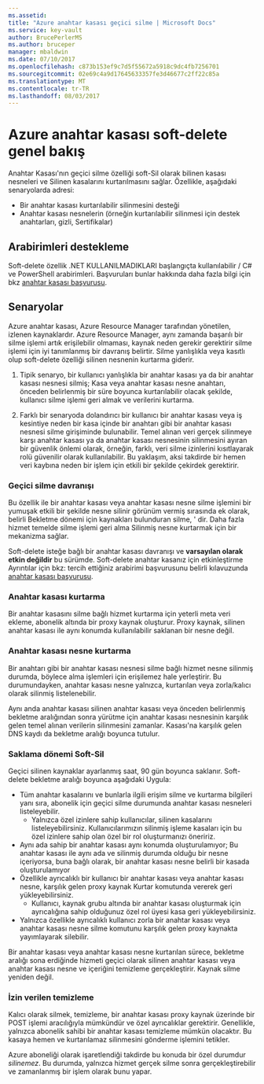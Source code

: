 ```yaml
---
ms.assetid: 
title: "Azure anahtar kasası geçici silme | Microsoft Docs"
ms.service: key-vault
author: BrucePerlerMS
ms.author: bruceper
manager: mbaldwin
ms.date: 07/10/2017
ms.openlocfilehash: c873b153ef9c7d5f55672a5918c9dc4fb7256701
ms.sourcegitcommit: 02e69c4a9d17645633357fe3d46677c2ff22c85a
ms.translationtype: MT
ms.contentlocale: tr-TR
ms.lasthandoff: 08/03/2017
---
```

# <a name="azure-key-vault-soft-delete-overview"></a>Azure anahtar kasası soft-delete genel bakış

Anahtar Kasası'nın geçici silme özelliği soft-Sil olarak bilinen kasası nesneleri ve Silinen kasalarını kurtarılmasını sağlar. Özellikle, aşağıdaki senaryolarda adresi:

- Bir anahtar kasası kurtarılabilir silinmesini desteği
- Anahtar kasası nesnelerin (örneğin kurtarılabilir silinmesi için destek anahtarları, gizli, Sertifikalar)

## <a name="supporting-interfaces"></a>Arabirimleri destekleme

Soft-delete özellik .NET KULLANILMADIKLARI başlangıçta kullanılabilir / C# ve PowerShell arabirimleri. Başvuruları bunlar hakkında daha fazla bilgi için bkz [anahtar kasası başvurusu](https://docs.microsoft.com/azure/key-vault/).

## <a name="scenarios"></a>Senaryolar

Azure anahtar kasası, Azure Resource Manager tarafından yönetilen, izlenen kaynaklardır. Azure Resource Manager, aynı zamanda başarılı bir silme işlemi artık erişilebilir olmaması, kaynak neden gerekir gerektirir silme işlemi için iyi tanımlanmış bir davranış belirtir. Silme yanlışlıkla veya kasıtlı olup soft-delete özelliği silinen nesnenin kurtarma giderir.

1. Tipik senaryo, bir kullanıcı yanlışlıkla bir anahtar kasası ya da bir anahtar kasası nesnesi silmiş; Kasa veya anahtar kasası nesne anahtarı, önceden belirlenmiş bir süre boyunca kurtarılabilir olacak şekilde, kullanıcı silme işlemi geri almak ve verilerini kurtarma.

2. Farklı bir senaryoda dolandırıcı bir kullanıcı bir anahtar kasası veya iş kesintiye neden bir kasa içinde bir anahtarı gibi bir anahtar kasası nesnesi silme girişiminde bulunabilir. Temel alınan veri gerçek silinmeye karşı anahtar kasası ya da anahtar kasası nesnesinin silinmesini ayıran bir güvenlik önlemi olarak, örneğin, farklı, veri silme izinlerini kısıtlayarak rolü güvenilir olarak kullanılabilir. Bu yaklaşım, aksi takdirde bir hemen veri kaybına neden bir işlem için etkili bir şekilde çekirdek gerektirir.

### <a name="soft-delete-behavior"></a>Geçici silme davranışı

Bu özellik ile bir anahtar kasası veya anahtar kasası nesne silme işlemini bir yumuşak etkili bir şekilde nesne silinir görünüm vermiş sırasında ek olarak, belirli Bekletme dönemi için kaynakları bulunduran silme, ' dir. Daha fazla hizmet temelde silme işlemi geri alma Silinmiş nesne kurtarmak için bir mekanizma sağlar. 

Soft-delete isteğe bağlı bir anahtar kasası davranışı ve **varsayılan olarak etkin değildir** bu sürümde. Soft-delete anahtar kasanız için etkinleştirme Ayrıntılar için bkz: tercih ettiğiniz arabirimi başvurusunu belirli kılavuzunda [anahtar kasası başvurusu](https://docs.microsoft.com/azure/key-vault/).

### <a name="key-vault-recovery"></a>Anahtar kasası kurtarma

Bir anahtar kasasını silme bağlı hizmet kurtarma için yeterli meta veri ekleme, abonelik altında bir proxy kaynak oluşturur. Proxy kaynak, silinen anahtar kasası ile aynı konumda kullanılabilir saklanan bir nesne değil. 

### <a name="key-vault-object-recovery"></a>Anahtar kasası nesne kurtarma

Bir anahtarı gibi bir anahtar kasası nesnesi silme bağlı hizmet nesne silinmiş durumda, böylece alma işlemleri için erişilemez hale yerleştirir. Bu durumundayken, anahtar kasası nesne yalnızca, kurtarılan veya zorla/kalıcı olarak silinmiş listelenebilir. 

Aynı anda anahtar kasası silinen anahtar kasası veya önceden belirlenmiş bekletme aralığından sonra yürütme için anahtar kasası nesnesinin karşılık gelen temel alınan verilerin silinmesini zamanlar. Kasası'na karşılık gelen DNS kaydı da bekletme aralığı boyunca tutulur.

### <a name="soft-delete-retention-period"></a>Saklama dönemi Soft-Sil

Geçici silinen kaynaklar ayarlanmış saat, 90 gün boyunca saklanır. Soft-delete bekletme aralığı boyunca aşağıdaki Uygula:

- Tüm anahtar kasalarını ve bunlarla ilgili erişim silme ve kurtarma bilgileri yanı sıra, abonelik için geçici silme durumunda anahtar kasası nesneleri listeleyebilir.
    - Yalnızca özel izinlere sahip kullanıcılar, silinen kasalarını listeleyebilirsiniz. Kullanıcılarımızın silinmiş işleme kasaları için bu özel izinlere sahip olan özel bir rol oluşturmanızı öneririz.
- Aynı ada sahip bir anahtar kasası aynı konumda oluşturulamıyor; Bu anahtar kasası ile aynı ada ve silinmiş durumda olduğu bir nesne içeriyorsa, buna bağlı olarak, bir anahtar kasası nesne belirli bir kasada oluşturulamıyor 
- Özellikle ayrıcalıklı bir kullanıcı bir anahtar kasası veya anahtar kasası nesne, karşılık gelen proxy kaynak Kurtar komutunda vererek geri yükleyebilirsiniz.
    - Kullanıcı, kaynak grubu altında bir anahtar kasası oluşturmak için ayrıcalığına sahip olduğunuz özel rol üyesi kasa geri yükleyebilirsiniz.
- Yalnızca özellikle ayrıcalıklı kullanıcı zorla bir anahtar kasası veya anahtar kasası nesne silme komutunu karşılık gelen proxy kaynakta yayımlayarak silebilir.

Bir anahtar kasası veya anahtar kasası nesne kurtarılan sürece, bekletme aralığı sona erdiğinde hizmeti geçici olarak silinen anahtar kasası veya anahtar kasası nesne ve içeriğini temizleme gerçekleştirir. Kaynak silme yeniden değil.

### <a name="permitted-purge"></a>İzin verilen temizleme

Kalıcı olarak silmek, temizleme, bir anahtar kasası proxy kaynak üzerinde bir POST işlemi aracılığıyla mümkündür ve özel ayrıcalıklar gerektirir. Genellikle, yalnızca abonelik sahibi bir anahtar kasası temizleme mümkün olacaktır. Bu kasaya hemen ve kurtarılamaz silinmesini gönderme işlemini tetikler. 

Azure aboneliği olarak işaretlendiği takdirde bu konuda bir özel durumdur *silinemez*. Bu durumda, yalnızca hizmet gerçek silme sonra gerçekleştirebilir ve zamanlanmış bir işlem olarak bunu yapar. 




